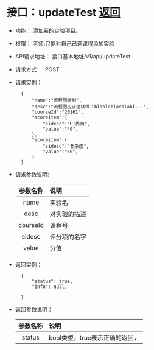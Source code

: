 # 接口：updateTest  [返回](../README.md)

- 功能：
    添加新的实验项目。

- 权限：
    老师:只能对自己已选课程添加实验

- API请求地址：
    接口基本地址/v1/api/updateTest

- 请求方式 ：
    POST

- 请求实例：

        {
            "name":"流程图绘制",
            "desc":"流程图应该这样做：blablablasblabl...",
            "courseId":"20161",
            "scoreitem":{
                "sidesc":"UI界面",
                "value":"40",
            },
            "scoreitem":{
                "sidesc":"复杂度",
                "value":"60",
            }
        }

- 请求参数说明:

  |参数名称|说明|
  |:---------:|:--------------------------------------------------------|
  |name|实验名|
  |desc|对实验的描述|
  |courseId|课程号|
  |sidesc|评分项的名字|
  |value|分值|

- 返回实例：

        {
            "status": true,
            "info": null,

        }

- 返回参数说明：

  |参数名称|说明|
  |:---------:|:--------------------------------------------------------|
  |status|bool类型，true表示正确的返回，|
